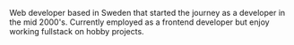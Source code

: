 Web developer based in Sweden that started the journey as a developer in the mid 2000's. 
Currently employed as a frontend developer but enjoy working fullstack on hobby projects.
